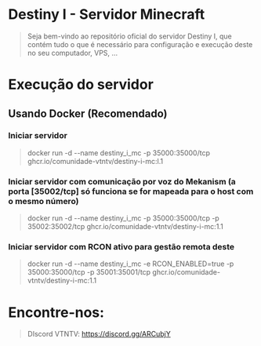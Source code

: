 # Destiny I - Servidor Minecraft

> Seja bem-vindo ao repositório oficial do servidor Destiny I, que contém tudo o que é necessário para configuração e execução deste no seu computador, VPS, ...

# Execução do servidor
## Usando Docker (Recomendado)
### Iniciar servidor
> docker run -d --name destiny_i_mc -p 35000:35000/tcp ghcr.io/comunidade-vtntv/destiny-i-mc:l.1
### Iniciar servidor com comunicação por voz do Mekanism (a porta [35002/tcp] só funciona se for mapeada para o host com o mesmo número)
> docker run -d --name destiny_i_mc -p 35000:35000/tcp -p 35002:35002/tcp ghcr.io/comunidade-vtntv/destiny-i-mc:1.1
### Iniciar servidor com RCON ativo para gestão remota deste
> docker run -d --name destiny_i_mc -e RCON_ENABLED=true -p 35000:35000/tcp -p 35001:35001/tcp ghcr.io/comunidade-vtntv/destiny-i-mc:1.1

# Encontre-nos:
> DIscord VTNTV: https://discord.gg/ARCubjY
